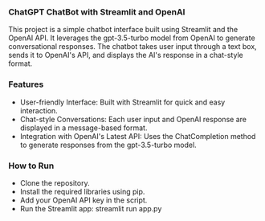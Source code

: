 ### ChatGPT ChatBot with Streamlit and OpenAI
This project is a simple chatbot interface built using Streamlit and the OpenAI API. It leverages the gpt-3.5-turbo model from OpenAI to generate conversational responses. The chatbot takes user input through a text box, sends it to OpenAI's API, and displays the AI's response in a chat-style format.

### Features
* User-friendly Interface: Built with Streamlit for quick and easy interaction.
* Chat-style Conversations: Each user input and OpenAI response are displayed in a message-based format.
* Integration with OpenAI's Latest API: Uses the ChatCompletion method to generate responses from the gpt-3.5-turbo model.


### How to Run
* Clone the repository.
* Install the required libraries using pip.
* Add your OpenAI API key in the script.
* Run the Streamlit app: streamlit run app.py